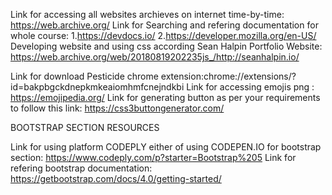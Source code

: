 Link for accessing all websites archieves on internet time-by-time: https://web.archive.org/
Link for Searching and refering  documentation for whole course:
1.https://devdocs.io/
2.https://developer.mozilla.org/en-US/
Developing website and using css according Sean Halpin Portfolio Website: https://web.archive.org/web/20180819202235js_/http://seanhalpin.io/

Link for download Pesticide chrome extension:chrome://extensions/?id=bakpbgckdnepkmkeaiomhmfcnejndkbi
Link for accessing emojis png : https://emojipedia.org/
Link for generating button as per your requirements to follow this link: https://css3buttongenerator.com/

BOOTSTRAP SECTION RESOURCES

Link for using platform CODEPLY either of using CODEPEN.IO for bootstrap section: https://www.codeply.com/p?starter=Bootstrap%205
Link for refering bootstrap documentation: https://getbootstrap.com/docs/4.0/getting-started/

